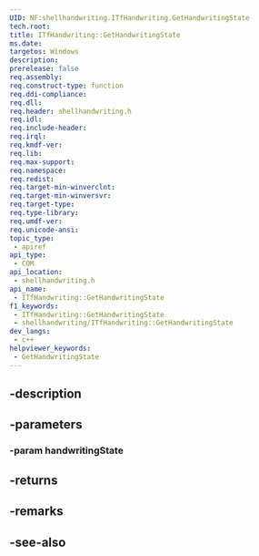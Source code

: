 ```yaml
---
UID: NF:shellhandwriting.ITfHandwriting.GetHandwritingState
tech.root: 
title: ITfHandwriting::GetHandwritingState
ms.date: 
targetos: Windows
description: 
prerelease: false
req.assembly: 
req.construct-type: function
req.ddi-compliance: 
req.dll: 
req.header: shellhandwriting.h
req.idl: 
req.include-header: 
req.irql: 
req.kmdf-ver: 
req.lib: 
req.max-support: 
req.namespace: 
req.redist: 
req.target-min-winverclnt: 
req.target-min-winversvr: 
req.target-type: 
req.type-library: 
req.umdf-ver: 
req.unicode-ansi: 
topic_type:
 - apiref
api_type:
 - COM
api_location:
 - shellhandwriting.h
api_name:
 - ITfHandwriting::GetHandwritingState
f1_keywords:
 - ITfHandwriting::GetHandwritingState
 - shellhandwriting/ITfHandwriting::GetHandwritingState
dev_langs:
 - c++
helpviewer_keywords:
 - GetHandwritingState
---
```


## -description

## -parameters

### -param handwritingState

## -returns

## -remarks

## -see-also

